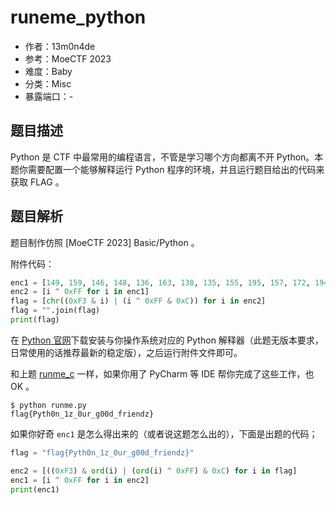 # runeme_python

- 作者：13m0n4de
- 参考：MoeCTF 2023
- 难度：Baby
- 分类：Misc
- 暴露端口：-

## 题目描述

Python 是 CTF 中最常用的编程语言，不管是学习哪个方向都离不开 Python。本题你需要配置一个能够解释运行 Python 程序的环境，并且运行题目给出的代码来获取 FLAG 。

## 题目解析

题目制作仿照 \[MoeCTF 2023\] Basic/Python 。

附件代码：

```python
enc1 = [149, 159, 146, 148, 136, 163, 138, 135, 155, 195, 157, 172, 194, 137, 172, 195, 134, 129, 172, 148, 195, 195, 151, 172, 149, 129, 154, 150, 157, 151, 137, 142]
enc2 = [i ^ 0xFF for i in enc1]
flag = [chr((0xF3 & i) | (i ^ 0xFF & 0xC)) for i in enc2]
flag = "".join(flag)
print(flag)
```

在 [Python 官网](https://www.python.org/downloads/)下载安装与你操作系统对应的 Python 解释器（此题无版本要求，日常使用的话推荐最新的稳定版），之后运行附件文件即可。

和上题 [runme_c](../runme_c/README.md) 一样，如果你用了 PyCharm 等 IDE 帮你完成了这些工作，也 OK 。

```shell
$ python runme.py
flag{Pyth0n_1z_0ur_g00d_friendz}
```

如果你好奇 `enc1` 是怎么得出来的（或者说这题怎么出的），下面是出题的代码；

```python
flag = "flag{Pyth0n_1z_0ur_g00d_friendz}"

enc2 = [((0xF3) & ord(i) | (ord(i) ^ 0xFF) & 0xC) for i in flag]
enc1 = [i ^ 0xFF for i in enc2]
print(enc1)
```
